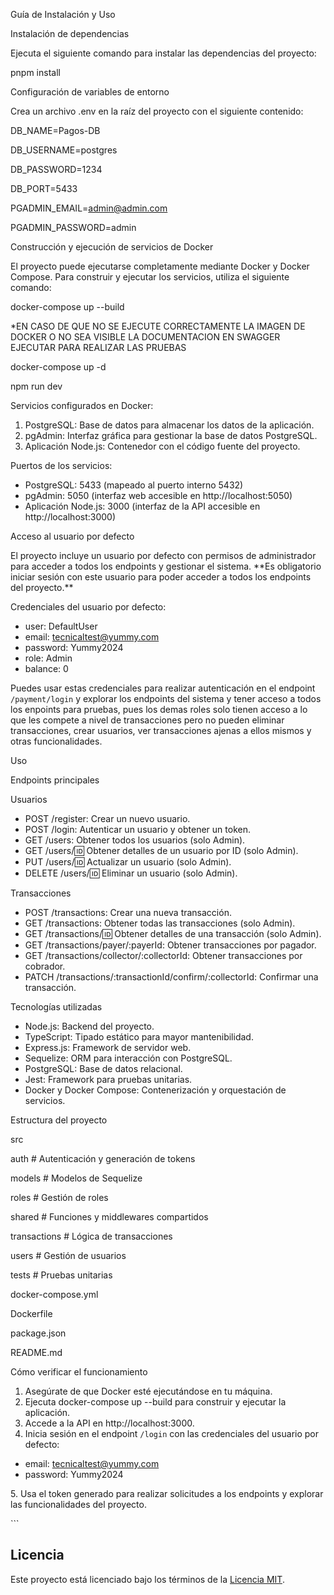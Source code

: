 Guía de Instalación y Uso

Instalación de dependencias

Ejecuta el siguiente comando para instalar las dependencias del proyecto:

pnpm install

Configuración de variables de entorno

Crea un archivo .env en la raíz del proyecto con el siguiente contenido:

DB\_NAME=Pagos-DB

DB\_USERNAME=postgres

DB\_PASSWORD=1234

DB\_PORT=5433

PGADMIN\_EMAIL=admin@admin.com

PGADMIN\_PASSWORD=admin

Construcción y ejecución de servicios de Docker

El proyecto puede ejecutarse completamente mediante Docker y Docker Compose. Para construir y ejecutar los servicios, utiliza el siguiente comando:

docker-compose up --build

*EN CASO DE QUE NO SE EJECUTE CORRECTAMENTE LA IMAGEN DE DOCKER O NO SEA VISIBLE LA DOCUMENTACION EN SWAGGER EJECUTAR PARA REALIZAR LAS PRUEBAS

docker-compose up -d

npm run dev 



Servicios configurados en Docker:

1. PostgreSQL: Base de datos para almacenar los datos de la aplicación.
1. pgAdmin: Interfaz gráfica para gestionar la base de datos PostgreSQL.
1. Aplicación Node.js: Contenedor con el código fuente del proyecto.


Puertos de los servicios:
- PostgreSQL: 5433 (mapeado al puerto interno 5432)
- pgAdmin: 5050 (interfaz web accesible en http://localhost:5050)
- Aplicación Node.js: 3000 (interfaz de la API accesible en http://localhost:3000)

Acceso al usuario por defecto

El proyecto incluye un usuario por defecto con permisos de administrador para acceder a todos los endpoints y gestionar el sistema. \*\*Es obligatorio iniciar sesión con este usuario para poder acceder a todos los endpoints del proyecto.\*\*

Credenciales del usuario por defecto:

- user: DefaultUser
- email: tecnicaltest@yummy.com
- password: Yummy2024
- role: Admin
- balance: 0

Puedes usar estas credenciales para realizar autenticación en el endpoint `/payment/login` y explorar los endpoints del sistema y tener acceso a todos los enpoints para pruebas, pues los demas roles solo tienen acceso a lo que les compete a nivel de transacciones pero no pueden eliminar transacciones, crear usuarios, ver transacciones ajenas a ellos mismos y otras funcionalidades.

Uso

Endpoints principales

Usuarios

- POST /register: Crear un nuevo usuario.
- POST /login: Autenticar un usuario y obtener un token.
- GET /users: Obtener todos los usuarios (solo Admin).
- GET /users/:id: Obtener detalles de un usuario por ID (solo Admin).
- PUT /users/:id: Actualizar un usuario (solo Admin).
- DELETE /users/:id: Eliminar un usuario (solo Admin).

Transacciones

- POST /transactions: Crear una nueva transacción.
- GET /transactions: Obtener todas las transacciones (solo Admin).
- GET /transactions/:id: Obtener detalles de una transacción (solo Admin).
- GET /transactions/payer/:payerId: Obtener transacciones por pagador.
- GET /transactions/collector/:collectorId: Obtener transacciones por cobrador.
- PATCH /transactions/:transactionId/confirm/:collectorId: Confirmar una transacción.

Tecnologías utilizadas

- Node.js: Backend del proyecto.
- TypeScript: Tipado estático para mayor mantenibilidad.
- Express.js: Framework de servidor web.
- Sequelize: ORM para interacción con PostgreSQL.
- PostgreSQL: Base de datos relacional.
- Jest: Framework para pruebas unitarias.
- Docker y Docker Compose: Contenerización y orquestación de servicios.

Estructura del proyecto

src

auth          # Autenticación y generación de tokens

models        # Modelos de Sequelize

roles         # Gestión de roles

shared        # Funciones y middlewares compartidos

transactions  # Lógica de transacciones

users         # Gestión de usuarios

tests             # Pruebas unitarias

docker-compose.yml

Dockerfile

package.json

README.md

Cómo verificar el funcionamiento

1. Asegúrate de que Docker esté ejecutándose en tu máquina.
1. Ejecuta docker-compose up --build para construir y ejecutar la aplicación.
1. Accede a la API en http://localhost:3000.
1. Inicia sesión en el endpoint `/login` con las credenciales del usuario por defecto:
- email: tecnicaltest@yummy.com
- password: Yummy2024

5\. Usa el token generado para realizar solicitudes a los endpoints y explorar las funcionalidades del proyecto.

\```



## Licencia

Este proyecto está licenciado bajo los términos de la [Licencia MIT](./LICENSE).